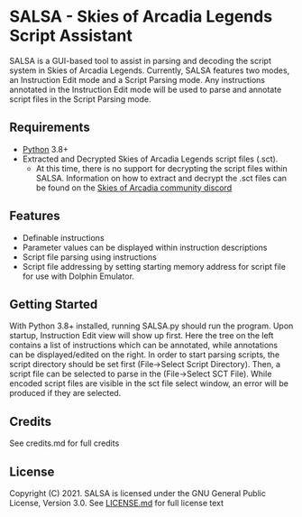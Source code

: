 SALSA - Skies of Arcadia Legends Script Assistant
===================================================
SALSA is a GUI-based tool to assist in parsing and decoding the script system in Skies of Arcadia Legends. Currently, SALSA features two modes, an Instruction Edit mode and a Script Parsing mode. Any instructions annotated in the Instruction Edit mode will be used to parse and annotate script files in the Script Parsing mode.


Requirements
------------
* [Python](https://www.python.org/) 3.8+
* Extracted and Decrypted Skies of Arcadia Legends script files (.sct).
  * At this time, there is no support for decrypting the script files within SALSA. Information on how to extract and decrypt the .sct files can be found on the [Skies of Arcadia community discord](https://discord.gg/wMnXkhu)


Features
--------
* Definable instructions
* Parameter values can be displayed within instruction descriptions
* Script file parsing using instructions
* Script file addressing by setting starting memory address for script file for use with Dolphin Emulator.

Getting Started
---------------
With Python 3.8+ installed, running SALSA.py should run the program. Upon startup, Instruction Edit view will show up first. Here the tree on the left contains a list of instructions which can be annotated, while annotations can be displayed/edited on the right. In order to start parsing scripts, the script directory should be set first (File->Select Script Directory). Then, a script file can be selected to parse in the (File->Select SCT File). While encoded script files are visible in the sct file select window, an error will be produced if they are selected.

Credits
-------
See credits.md for full credits

License
-------
Copyright (C) 2021. SALSA is licensed under the GNU General Public License, Version 3.0. See [LICENSE.md](/LICENSE.md) for full license text

